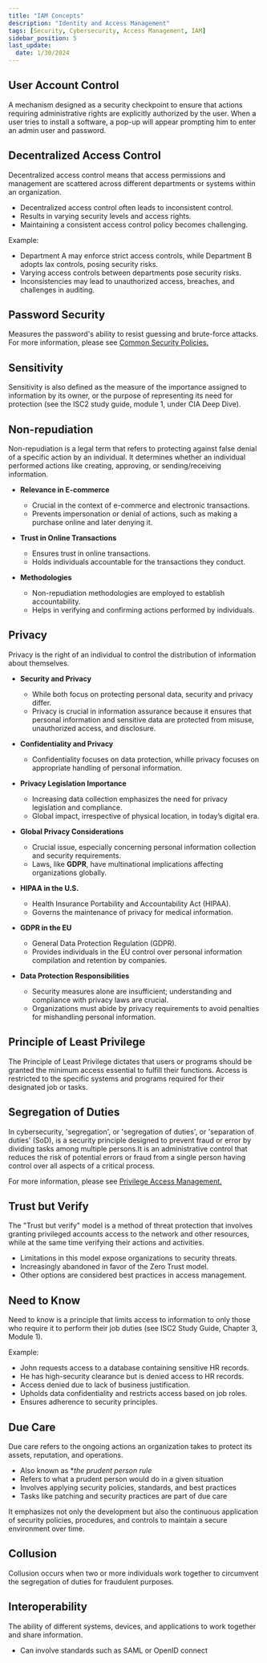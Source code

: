 ```yaml
---
title: "IAM Concepts"
description: "Identity and Access Management"
tags: [Security, Cybersecurity, Access Management, IAM]
sidebar_position: 5
last_update:
  date: 1/30/2024
---
```




## User Account Control 

A mechanism designed as a security checkpoint to ensure that actions requiring administrative rights are explicitly authorized by the user. When a user tries to install a software, a pop-up will appear prompting him to enter an admin user and password.

## Decentralized Access Control

Decentralized access control means that access permissions and management are scattered across different departments or systems within an organization.

- Decentralized access control often leads to inconsistent control.
- Results in varying security levels and access rights.
- Maintaining a consistent access control policy becomes challenging.

Example:

- Department A may enforce strict access controls, while Department B adopts lax controls, posing security risks.
- Varying access controls between departments pose security risks.
- Inconsistencies may lead to unauthorized access, breaches, and challenges in auditing.

## Password Security  

Measures the password's ability to resist guessing and brute-force attacks.
For more information, please see [Common Security Policies.](/docs/007-Cybersecurity/000-Security-Foundations/012-Security-Policies.md#password-policy) 

## Sensitivity 

Sensitivity is also defined as the measure of the importance assigned to information by its owner, or the purpose of representing its need for protection (see the ISC2 study guide, module 1, under CIA Deep Dive).

## Non-repudiation

Non-repudiation is a legal term that refers to protecting against false denial of a specific action by an individual. It determines whether an individual performed actions like creating, approving, or sending/receiving information.

- **Relevance in E-commerce**
  - Crucial in the context of e-commerce and electronic transactions.
  - Prevents impersonation or denial of actions, such as making a purchase online and later denying it.

- **Trust in Online Transactions**
  - Ensures trust in online transactions.
  - Holds individuals accountable for the transactions they conduct.

- **Methodologies**
  - Non-repudiation methodologies are employed to establish accountability.
  - Helps in verifying and confirming actions performed by individuals.

## Privacy 

Privacy is the right of an individual to control the distribution of information about themselves.

- **Security and Privacy**
  - While both focus on protecting personal data, security and privacy differ.
  - Privacy is crucial in information assurance because it ensures that personal information and sensitive data are protected from misuse, unauthorized access, and disclosure.

- **Confidentiality and Privacy**
  - Confidentiality focuses on data protection, whille privacy focuses on appropriate handling of personal information.

- **Privacy Legislation Importance**
  - Increasing data collection emphasizes the need for privacy legislation and compliance.
  - Global impact, irrespective of physical location, in today’s digital era.

- **Global Privacy Considerations**
  - Crucial issue, especially concerning personal information collection and security requirements.
  - Laws, like **GDPR**, have multinational implications affecting organizations globally.

- **HIPAA in the U.S.**
  - Health Insurance Portability and Accountability Act (HIPAA).
  - Governs the maintenance of privacy for medical information.

- **GDPR in the EU**
  - General Data Protection Regulation (GDPR).
  - Provides individuals in the EU control over personal information compilation and retention by companies.


- **Data Protection Responsibilities**
  - Security measures alone are insufficient; understanding and compliance with privacy laws are crucial.
  - Organizations must abide by privacy requirements to avoid penalties for mishandling personal information.

## Principle of Least Privilege

The Principle of Least Privilege dictates that users or programs should be granted the minimum access essential to fulfill their functions. Access is restricted to the specific systems and programs required for their designated job or tasks.

## Segregation of Duties 

In cybersecurity, 'segregation', or 'segregation of duties', or 'separation of duties' (SoD), is a security principle designed to prevent fraud or error by dividing tasks among multiple persons.It is an administrative control that reduces the risk of potential errors or fraud from a single person having control over all aspects of a critical process.

For more information, please see [Privilege Access Management.](/docs/007-Cybersecurity/006-Identity-and-Access-Management/011-Privilege-Access-Management.md)

## Trust but Verify 

The "Trust but verify" model is a method of threat protection that involves granting privileged accounts access to the network and other resources, while at the same time verifying their actions and activities. 

- Limitations in this model expose organizations to security threats.
- Increasingly abandoned in favor of the Zero Trust model.
- Other options are considered best practices in access management.


## Need to Know 

Need to know is a principle that limits access to information to only those who require it to perform their job duties (see ISC2 Study Guide, Chapter 3, Module 1). 

Example:

- John requests access to a database containing sensitive HR records.
- He has high-security clearance but is denied access to HR records.
- Access denied due to lack of business justification.
- Upholds data confidentiality and restricts access based on job roles.
- Ensures adherence to security principles.

## Due Care 

Due care refers to the ongoing actions an organization takes to protect its assets, reputation, and operations.

- Also known as **the prudent person rule*
- Refers to what a prudent person would do in a given situation
- Involves applying security policies, standards, and best practices
- Tasks like patching and security practices are part of due care

It emphasizes not only the development but also the continuous application of security policies, procedures, and controls to maintain a secure environment over time.

## Collusion 

Collusion occurs when two or more individuals work together to circumvent the segregation of duties for fraudulent purposes.

## Interoperability 

The ability of different systems, devices, and applications to work together 
and share information.

- Can involve standards such as SAML or OpenID connect
